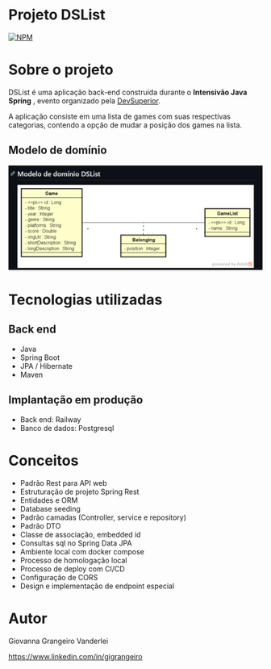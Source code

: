 # Projeto DSList
[![NPM](https://img.shields.io/npm/l/react)](https://github.com/GiGrangeiro/dslist/blob/main/LICENSE) 

# Sobre o projeto

DSList é uma aplicação back-end construída durante o **Intensivão Java Spring** , evento organizado pela [DevSuperior](https://devsuperior.com "Site da DevSuperior").

A aplicação consiste em uma lista de games com suas respectivas categorias, contendo a opção de mudar a posição dos games na lista.


## Modelo de domínio
![Modelo Conceitual](https://github.com/GiGrangeiro/dslist/blob/main/assets/modelo-conceitual.png)

# Tecnologias utilizadas
## Back end
- Java
- Spring Boot
- JPA / Hibernate
- Maven
## Implantação em produção
- Back end: Railway
- Banco de dados: Postgresql


# Conceitos
- Padrão Rest para API web
- Estruturação de projeto Spring Rest
- Entidades e ORM
- Database seeding
- Padrão camadas (Controller, service e repository)
- Padrão DTO
- Classe de associação, embedded id
- Consultas sql no Spring Data JPA
- Ambiente local com docker compose
- Processo de homologação local
- Processo de deploy com CI/CD
- Configuração de CORS
- Design e implementação de endpoint especial
  


# Autor

Giovanna Grangeiro Vanderlei 

https://www.linkedin.com/in/gigrangeiro



